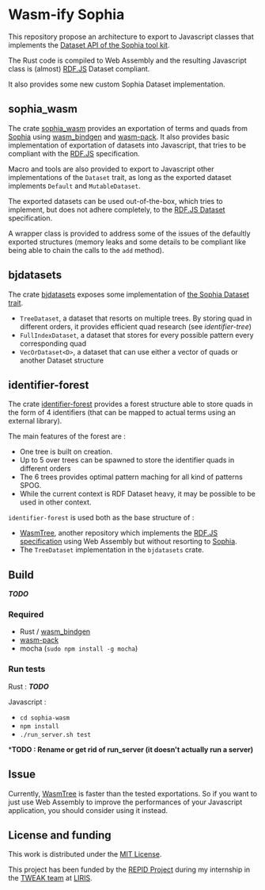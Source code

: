 # Wasm-ify Sophia

This repository propose an architecture to export to Javascript classes
that implements the [Dataset API of the Sophia tool kit][Sophia].

The Rust code is compiled to Web Assembly and the resulting Javascript
class is (almost) [RDF.JS] Dataset compliant.

It also provides some new custom Sophia Dataset implementation.




## sophia_wasm

The crate [sophia_wasm](sophia-wasm) provides an exportation of terms and quads from [Sophia] using [wasm_bindgen] and [wasm-pack]. It also provides basic implementation of exportation of datasets into Javascript, that tries to be compliant with the [RDF.JS] specification.

Macro and tools are also provided to export to Javascript other implementations of the `Dataset` trait, as long as the exported dataset implements `Default` and `MutableDataset`.

The exported datasets can be used out-of-the-box, which tries to implement, but does not adhere completely, to the [RDF.JS Dataset][RDFJSDataset] specification.

A wrapper class is provided to address some of the issues of the defaultly exported structures (memory leaks and some details to be compliant like being able to chain the calls to the `add` method).


## bjdatasets

The crate [bjdatasets](bjdatasets) exposes some implementation of [the Sophia Dataset trait][Sophia].

- `TreeDataset`, a dataset that resorts on multiple trees. By storing quad in different orders, it provides efficient quad research (see *identifier-tree*)
- `FullIndexDataset`, a dataset that stores for every possible pattern every corresponding quad
- `VecOrDataset<D>`, a dataset that can use either a vector of quads or another Dataset structure


## identifier-forest

The crate [identifier-forest](identifier-forest) provides a forest structure able to store quads in the form of 4 identifiers (that can be mapped to actual terms using an external library).

The main features of the forest are :
- One tree is built on creation.
- Up to 5 over trees can be spawned to store the identifier quads in different orders
- The 6 trees provides optimal pattern maching for all kind of patterns SPOG.
- While the current context is RDF Dataset heavy, it may be possible to be used in other context.

`identifier-forest` is used both as the base structure of :
- [WasmTree][WasmTree], another repository which implements the [RDF.JS specification][RDFJSDataset] using Web Assembly but without resorting to [Sophia].
- The `TreeDataset` implementation in the `bjdatasets` crate.




## Build

***TODO***

### Required

- Rust / [wasm_bindgen]
- [wasm-pack]
- mocha (`sudo npm install -g mocha`)

### Run tests

Rust : ***TODO***

Javascript :
- `cd sophia-wasm`
- `npm install`
- `./run_server.sh test`


***TODO : Rename or get rid of run_server (it doesn't actually run a server)**


## Issue

Currently, [WasmTree] is faster than the tested exportations. So if you want to just use Web Assembly to improve the performances of your Javascript application, you should consider using it instead.


## License and funding

This work is distributed under the [MIT License](LICENSE).

This project has been funded by the [REPID Project](https://projet.liris.cnrs.fr/repid/) during my internship in the [TWEAK team](https://liris.cnrs.fr/equipe/tweak) at [LIRIS](https://liris.cnrs.fr/).

[Sophia]: https://github.com/pchampin/sophia_rs
[WasmTree]: https://github.com/BruJu/WasmTreeDataset
[RDFJSDataset]: https://rdf.js.org/dataset-spec/
[RDF.JS]: https://rdf.js.org/
[wasm_bindgen]: https://rustwasm.github.io/docs/wasm-bindgen/
[wasm-pack]: https://rustwasm.github.io/docs/wasm-pack/
